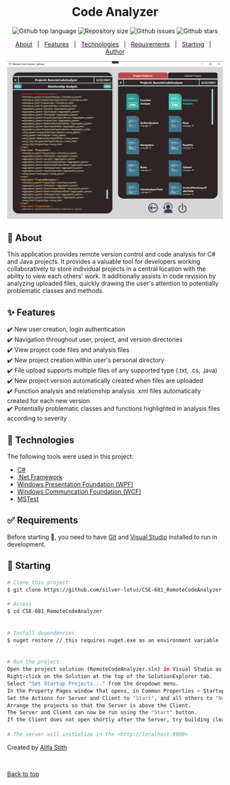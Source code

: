 ﻿<div align="center" id="top"> 
  


</div>

<h1 align="center">Code Analyzer</h1>

<p align="center">
  <img alt="Github top language" src="https://img.shields.io/github/languages/top/silver-lotus/CSE-681_RemoteCodeAnalyzer?color=56BEB8">

  <img alt="Repository size" src="https://img.shields.io/github/repo-size/silver-lotus/CSE-681_RemoteCodeAnalyzer?color=56BEB8">


  <img alt="Github issues" src="https://img.shields.io/github/issues/silver-lotus/CSE-681_RemoteCodeAnalyzer?color=56BEB8" /> 


  <img alt="Github stars" src="https://img.shields.io/github/stars/silver-lotus/CSE-681_RemoteCodeAnalyzer?color=56BEB8" /> 
</p>

<!-- Status -->

<!-- <h4 align="center"> 
	🚧  Code Analyzer 🚀 Under construction...  🚧
</h4> 

<hr> -->

<p align="center">
  <a href="#dart-about">About</a> &#xa0; | &#xa0; 
  <a href="#sparkles-features">Features</a> &#xa0; | &#xa0;
  <a href="#rocket-technologies">Technologies</a> &#xa0; | &#xa0;
  <a href="#white_check_mark-requirements">Requirements</a> &#xa0; | &#xa0;
  <a href="#checkered_flag-starting">Starting</a> &#xa0; | &#xa0;
  <a href="https://github.com/silver-lotus" target="_blank">Author</a>
</p>
<img src="./client_view.png" alt="Code Analyzer" />
<br>

## :dart: About ##

This application provides remote version control and code analysis for C# and Java projects. It provides a valuable tool for developers working collaboratively to store individual projects in a central location with the ability to view each others' work. It additionally assists in code revision by analyzing uploaded files, quickly drawing the user's attention to potentially problematic classes and methods.

## :sparkles: Features ##

:heavy_check_mark: New user creation, login authentication\
:heavy_check_mark: Navigation throughout user, project, and version directories\
:heavy_check_mark: View project code files and analysis files\
:heavy_check_mark: New project creation within user's personal directory\
:heavy_check_mark: File upload supports multiple files of any supported type (.txt, .cs, .java)\
:heavy_check_mark: New project version automatically created when files are uploaded\
:heavy_check_mark: Function analysis and relationship analysis .xml files automatically created for each new version\
:heavy_check_mark: Potentially problematic classes and functions highlighted in analysis files according to severity

## :rocket: Technologies ##

The following tools were used in this project:

- [C#](https://docs.microsoft.com/en-us/dotnet/csharp/)
- [.Net Framework](https://docs.microsoft.com/en-us/dotnet/framework/)
- [Windows Presentation Foundation (WPF)](https://docs.microsoft.com/en-us/dotnet/desktop/wpf/?view=netdesktop-5.0)
- [Windows Communcation Foundation (WCF)](https://docs.microsoft.com/en-us/dotnet/framework/wcf/)
- [MSTest](https://docs.microsoft.com/en-us/visualstudio/test/using-microsoft-visualstudio-testtools-unittesting-members-in-unit-tests?view=vs-2019)


## :white_check_mark: Requirements ##

Before starting :checkered_flag:, you need to have [Git](https://git-scm.com) and [Visual Studio](https://visualstudio.microsoft.com/downloads/) installed to run in development.

## :checkered_flag: Starting ##

```bash
# Clone this project
$ git clone https://github.com/silver-lotus/CSE-681_RemoteCodeAnalyzer.git

# Access
$ cd CSE-681_RemoteCodeAnalyzer


# Install dependencies
$ nuget restore // this requires nuget.exe as an environment variable


# Run the project
Open the project solution (RemoteCodeAnalyzer.sln) in Visual Studio as Administrator. 
Right-click on the Solution at the top of the SolutionExplorer tab. 
Select "Set Startup Projects..." from the dropdown menu. 
In the Property Pages window that opens, in Common Properties > Startup Project, select "Multiple startup projects:". 
Set the Actions for Server and Client to "Start", and all others to "None". 
Arrange the projects so that the Server is above the Client. 
The Server and Client can now be run using the "Start" button. 
If the Client does not open shortly after the Server, try building clean or rebuilding

# The server will initialize in the <http://localhost:8000>
```



Created by <a href="https://github.com/silver-lotus" target="_blank">Alifa Stith</a>

&#xa0;

<a href="#top">Back to top</a>
